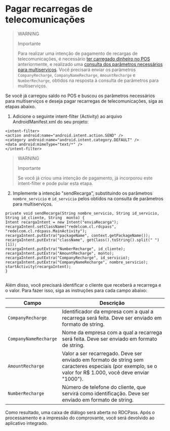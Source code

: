 # Pagar recarregas de telecomunicações

> WARNING
> 
> Importante
>
> Para realizar uma intenção de pagamento de recargas de telecomunicações, é necessário [ter carregado dinheiro no POS](/developers/pt/docs/redelcom/local-integration/android/payments-processing/load-money-in-pos) anteriormente, e realizado uma [consulta dos parâmetros necessários para multiserviços](/developers/pt/docs/redelcom/local-integration/android/payments-processing/query-multiservice-parameters). Você precisará enviar os parâmetros `CompanyRecharge`, `CompanyNameRecharge`, `AmountRecharge` e `NumberRecharge`, obtidos na resposta à consulta de parâmetros para multiserviços.

Se você já carregou saldo no POS e buscou os parâmetros necessários para multiserviços e deseja pagar recarregas de telecomunicações, siga as etapas abaixo.

1. Adicione o seguinte intent-filter (Activity) ao arquivo AndroidManifest.xml do seu projeto:

```android
<intent-filter> 
<action android:name="android.intent.action.SEND" /> 
<category android:name="android.intent.category.DEFAULT" /> 
<data android:mimeType="text/*" /> 
</intent-filter>

```


> WARNING
> 
> Importante
>
> Se você já criou uma intenção de pagamento, já incorporou este intent-filter e pode pular esta etapa.

2. Implemente a intenção "sendRecarga", substituindo os parâmetros `nombre_servicio` e `id_servicio` pelos obtidos na consulta de parâmetros para multiserviços.

```android
private void sendRecarga(String nombre_servicio, String id_servicio, String id_cliente, String  monto) { 
Intent recargaIntent = new Intent("enviaRecarga"); 
recargaIntent.setClassName("redelcom.cl.rdcpass", "redelcom.cl.rdcpass.MainActivity"); recargaIntent.putExtra("packageName", context.getPackageName()); 
recargaIntent.putExtra("className", getClass().toString().split(" ")[1]); 
recargaIntent.putExtra("NumberRecharge", id_cliente); 
recargaIntent.putExtra("AmountRecharge", monto); 
recargaIntent.putExtra("CompanyRecharge", id_servicio); 
recargaIntent.putExtra("CompanyNameRecharge", nombre_servicio); 
startActivity(recargaIntent); 
}
 
```


Além disso, você precisará identificar o cliente que receberá a recarrega e o valor. Para fazer isso, siga as instruções para cada campo abaixo:

| Campo | Descrição |
|---|---|
| `CompanyRecharge` | Identificador da empresa com a qual a recarrega será feita. Deve ser enviado em formato de string. |
| `CompanyNameRecharge` | Nome da empresa com a qual a recarrega será feita. Deve ser enviado em formato de string. |
| `AmountRecharge` | Valor a ser recarregado. Deve ser enviado em formato de string sem caracteres especiais (por exemplo, se o valor for R$ 1.000, você deve enviar "1000"). |
| `NumberRecharge` | Número de telefone do cliente, que servirá como identificação. Deve ser enviado em formato de string. |

Como resultado, uma caixa de diálogo será aberta no RDCPass. Após o processamento e a impressão do comprovante, você será devolvido ao aplicativo integrado.


